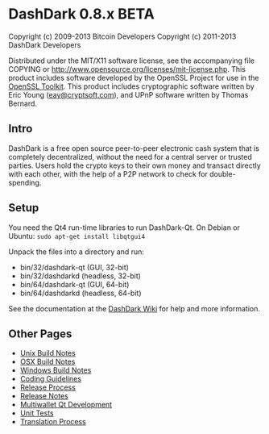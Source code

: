 DashDark 0.8.x BETA
====================

Copyright (c) 2009-2013 Bitcoin Developers
Copyright (c) 2011-2013 DashDark Developers

Distributed under the MIT/X11 software license, see the accompanying
file COPYING or http://www.opensource.org/licenses/mit-license.php.
This product includes software developed by the OpenSSL Project for use in the [OpenSSL Toolkit](http://www.openssl.org/). This product includes
cryptographic software written by Eric Young ([eay@cryptsoft.com](mailto:eay@cryptsoft.com)), and UPnP software written by Thomas Bernard.


Intro
---------------------
DashDark is a free open source peer-to-peer electronic cash system that is
completely decentralized, without the need for a central server or trusted
parties.  Users hold the crypto keys to their own money and transact directly
with each other, with the help of a P2P network to check for double-spending.


Setup
---------------------
You need the Qt4 run-time libraries to run DashDark-Qt. On Debian or Ubuntu:
	`sudo apt-get install libqtgui4`

Unpack the files into a directory and run:

- bin/32/dashdark-qt (GUI, 32-bit)
- bin/32/dashdarkd (headless, 32-bit)
- bin/64/dashdark-qt (GUI, 64-bit)
- bin/64/dashdarkd (headless, 64-bit)

See the documentation at the [DashDark Wiki](http://dashdark.info)
for help and more information.


Other Pages
---------------------
- [Unix Build Notes](build-unix.md)
- [OSX Build Notes](build-osx.md)
- [Windows Build Notes](build-msw.md)
- [Coding Guidelines](coding.md)
- [Release Process](release-process.md)
- [Release Notes](release-notes.md)
- [Multiwallet Qt Development](multiwallet-qt.md)
- [Unit Tests](unit-tests.md)
- [Translation Process](translation_process.md)
